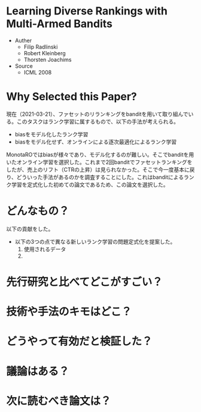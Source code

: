# Learning Diverse Rankings with Multi-Armed Bandits

- Auther
  - Filip Radlinski
  - Robert Kleinberg
  - Thorsten Joachims
- Source
  - ICML 2008

# Why Selected this Paper?

現在（2021-03-21）、ファセットのリランキングをbanditを用いて取り組んでいる。このタスクはランク学習に属するもので、以下の手法が考えられる。

- biasをモデル化したランク学習
- biasをモデル化せず、オンラインによる逐次最適化によるランク学習

MonotaROではbiasが様々であり、モデル化するのが難しい。そこでbanditを用いたオンライン学習を選択した。これまで2回banditでファセットランキングをしたが、売上のリフト（CTRの上昇）は見られなかった。そこで今一度基本に戻り、どういった手法があるのかを調査することにした。これはbanditによるランク学習を定式化した初めての論文であるため、この論文を選択した。

# どんなもの？

以下の貢献をした。

- 以下の3つの点で異なる新しいランク学習の問題定式化を提案した。
   1. 使用されるデータ
   2. 

# 先行研究と比べてどこがすごい？
# 技術や手法のキモはどこ？
# どうやって有効だと検証した？
# 議論はある？
# 次に読むべき論文は？
